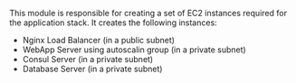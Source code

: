 This module is responsible for creating a set of EC2 instances required for the application stack. It creates the following instances:

- Nginx Load Balancer (in a public subnet)
- WebApp Server using autoscalin group (in a private subnet)
- Consul Server (in a private subnet)
- Database Server (in a private subnet)
